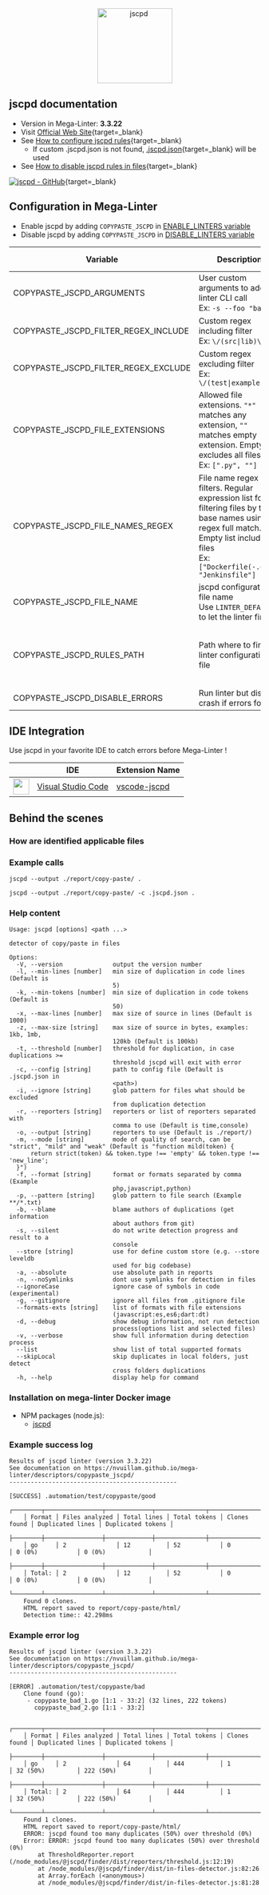 <!-- markdownlint-disable MD033 MD041 -->
<!-- Generated by .automation/build.py, please do not update manually -->

<div align="center">
  <a href="https://github.com/kucherenko/jscpd/tree/master/packages/jscpd#readme" target="blank" title="Visit linter Web Site">
    <img src="https://raw.githubusercontent.com/kucherenko/jscpd/master/assets/logo.svg?sanitize=true" alt="jscpd" height="150px" class="megalinter-banner">
  </a>
</div>

## jscpd documentation

- Version in Mega-Linter: **3.3.22**
- Visit [Official Web Site](https://github.com/kucherenko/jscpd/tree/master/packages/jscpd#readme){target=_blank}
- See [How to configure jscpd rules](https://github.com/kucherenko/jscpd/tree/master/packages/jscpd#config-file){target=_blank}
  - If custom .jscpd.json is not found, [.jscpd.json](https://github.com/nvuillam/mega-linter/tree/master/TEMPLATES/.jscpd.json){target=_blank} will be used
- See [How to disable jscpd rules in files](https://github.com/kucherenko/jscpd/tree/master/packages/jscpd#ignored-blocks){target=_blank}

[![jscpd - GitHub](https://gh-card.dev/repos/kucherenko/jscpd.svg?fullname=)](https://github.com/kucherenko/jscpd){target=_blank}

## Configuration in Mega-Linter

- Enable jscpd by adding `COPYPASTE_JSCPD` in [ENABLE_LINTERS variable](/configuration/#activation-and-deactivation)
- Disable jscpd by adding `COPYPASTE_JSCPD` in [DISABLE_LINTERS variable](/configuration/#activation-and-deactivation)

| Variable | Description | Default value |
| ----------------- | -------------- | -------------- |
| COPYPASTE_JSCPD_ARGUMENTS | User custom arguments to add in linter CLI call<br/>Ex: `-s --foo "bar"` |  |
| COPYPASTE_JSCPD_FILTER_REGEX_INCLUDE | Custom regex including filter<br/>Ex: `\/(src\|lib)\/` | Include every file |
| COPYPASTE_JSCPD_FILTER_REGEX_EXCLUDE | Custom regex excluding filter<br/>Ex: `\/(test\|examples)\/` | Exclude no file |
| COPYPASTE_JSCPD_FILE_EXTENSIONS | Allowed file extensions. `"*"` matches any extension, `""` matches empty extension. Empty list excludes all files<br/>Ex: `[".py", ""]` | Exclude every file |
| COPYPASTE_JSCPD_FILE_NAMES_REGEX | File name regex filters. Regular expression list for filtering files by their base names using regex full match. Empty list includes all files<br/>Ex: `["Dockerfile(-.+)?", "Jenkinsfile"]` | Include every file |
| COPYPASTE_JSCPD_FILE_NAME | jscpd configuration file name</br>Use `LINTER_DEFAULT` to let the linter find it | `.jscpd.json` |
| COPYPASTE_JSCPD_RULES_PATH | Path where to find linter configuration file | Workspace folder, then Mega-Linter default rules |
| COPYPASTE_JSCPD_DISABLE_ERRORS | Run linter but disable crash if errors found | `false` |

## IDE Integration

Use jscpd in your favorite IDE to catch errors before Mega-Linter !

| <!-- --> | IDE | Extension Name |
| :--: | ----------------- | -------------- |
| <img src="https://github.com/nvuillam/mega-linter/raw/master/docs/assets/icons/vscode.ico" alt="" height="32px" class="megalinter-icon"></a> | [Visual Studio Code](https://code.visualstudio.com/) | [vscode-jscpd](https://marketplace.visualstudio.com/items?itemName=paulhoughton.vscode-jscpd) |

## Behind the scenes

### How are identified applicable files

<!-- markdownlint-disable -->
<!-- /* cSpell:disable */ -->

### Example calls

```shell
jscpd --output ./report/copy-paste/ .
```

```shell
jscpd --output ./report/copy-paste/ -c .jscpd.json .
```


### Help content

```shell
Usage: jscpd [options] <path ...>

detector of copy/paste in files

Options:
  -V, --version              output the version number
  -l, --min-lines [number]   min size of duplication in code lines (Default is
                             5)
  -k, --min-tokens [number]  min size of duplication in code tokens (Default is
                             50)
  -x, --max-lines [number]   max size of source in lines (Default is 1000)
  -z, --max-size [string]    max size of source in bytes, examples: 1kb, 1mb,
                             120kb (Default is 100kb)
  -t, --threshold [number]   threshold for duplication, in case duplications >=
                             threshold jscpd will exit with error
  -c, --config [string]      path to config file (Default is .jscpd.json in
                             <path>)
  -i, --ignore [string]      glob pattern for files what should be excluded
                             from duplication detection
  -r, --reporters [string]   reporters or list of reporters separated with
                             comma to use (Default is time,console)
  -o, --output [string]      reporters to use (Default is ./report/)
  -m, --mode [string]        mode of quality of search, can be "strict", "mild" and "weak" (Default is "function mild(token) {
      return strict(token) && token.type !== 'empty' && token.type !== 'new_line';
  }")
  -f, --format [string]      format or formats separated by comma (Example
                             php,javascript,python)
  -p, --pattern [string]     glob pattern to file search (Example **/*.txt)
  -b, --blame                blame authors of duplications (get information
                             about authors from git)
  -s, --silent               do not write detection progress and result to a
                             console
  --store [string]           use for define custom store (e.g. --store leveldb
                             used for big codebase)
  -a, --absolute             use absolute path in reports
  -n, --noSymlinks           dont use symlinks for detection in files
  --ignoreCase               ignore case of symbols in code (experimental)
  -g, --gitignore            ignore all files from .gitignore file
  --formats-exts [string]    list of formats with file extensions
                             (javascript:es,es6;dart:dt)
  -d, --debug                show debug information, not run detection
                             process(options list and selected files)
  -v, --verbose              show full information during detection process
  --list                     show list of total supported formats
  --skipLocal                skip duplicates in local folders, just detect
                             cross folders duplications
  -h, --help                 display help for command
```

### Installation on mega-linter Docker image

- NPM packages (node.js):
  - [jscpd](https://www.npmjs.com/package/jscpd)

### Example success log

```shell
Results of jscpd linter (version 3.3.22)
See documentation on https://nvuillam.github.io/mega-linter/descriptors/copypaste_jscpd/
-----------------------------------------------

[SUCCESS] .automation/test/copypaste/good
    ┌────────┬────────────────┬─────────────┬──────────────┬──────────────┬──────────────────┬───────────────────┐
    │ Format │ Files analyzed │ Total lines │ Total tokens │ Clones found │ Duplicated lines │ Duplicated tokens │
    ├────────┼────────────────┼─────────────┼──────────────┼──────────────┼──────────────────┼───────────────────┤
    │ go     │ 2              │ 12          │ 52           │ 0            │ 0 (0%)           │ 0 (0%)            │
    ├────────┼────────────────┼─────────────┼──────────────┼──────────────┼──────────────────┼───────────────────┤
    │ Total: │ 2              │ 12          │ 52           │ 0            │ 0 (0%)           │ 0 (0%)            │
    └────────┴────────────────┴─────────────┴──────────────┴──────────────┴──────────────────┴───────────────────┘
    Found 0 clones.
    HTML report saved to report/copy-paste/html/
    Detection time:: 42.298ms

```

### Example error log

```shell
Results of jscpd linter (version 3.3.22)
See documentation on https://nvuillam.github.io/mega-linter/descriptors/copypaste_jscpd/
-----------------------------------------------

[ERROR] .automation/test/copypaste/bad
    Clone found (go):
     - copypaste_bad_1.go [1:1 - 33:2] (32 lines, 222 tokens)
       copypaste_bad_2.go [1:1 - 33:2]
    
    ┌────────┬────────────────┬─────────────┬──────────────┬──────────────┬──────────────────┬───────────────────┐
    │ Format │ Files analyzed │ Total lines │ Total tokens │ Clones found │ Duplicated lines │ Duplicated tokens │
    ├────────┼────────────────┼─────────────┼──────────────┼──────────────┼──────────────────┼───────────────────┤
    │ go     │ 2              │ 64          │ 444          │ 1            │ 32 (50%)         │ 222 (50%)         │
    ├────────┼────────────────┼─────────────┼──────────────┼──────────────┼──────────────────┼───────────────────┤
    │ Total: │ 2              │ 64          │ 444          │ 1            │ 32 (50%)         │ 222 (50%)         │
    └────────┴────────────────┴─────────────┴──────────────┴──────────────┴──────────────────┴───────────────────┘
    Found 1 clones.
    HTML report saved to report/copy-paste/html/
    ERROR: jscpd found too many duplicates (50%) over threshold (0%)
    Error: ERROR: jscpd found too many duplicates (50%) over threshold (0%)
        at ThresholdReporter.report (/node_modules/@jscpd/finder/dist/reporters/threshold.js:12:19)
        at /node_modules/@jscpd/finder/dist/in-files-detector.js:82:26
        at Array.forEach (<anonymous>)
        at /node_modules/@jscpd/finder/dist/in-files-detector.js:81:28

```
